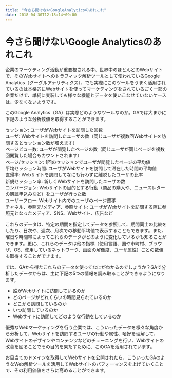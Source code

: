 ```yaml
---
title: "今さら聞けないGoogleAnalyticsのあれこれ"
date: 2018-04-30T12:18:14+09:00
---
```

# 今さら聞けないGoogle Analyticsのあれこれ

企業のマーケティング活動が重要視される中、世界中のほとんどのWebサイトで、そのWebサイトへのトラフィック解析ツールとして使われているGoogle Analytics（グーグルアナリティクス）、でも実際にこのツールをうまく活用されているのは本格的にWebサイトを使ってマーケティングをされているごく一部の企業だけで、単純に実装しても様々な機能とデータを使いこなせていないケースは、少なくないようです。

このGoogle Analytics（GA）は実際どのようなツールなのか。GAでは大まかに下記のような分析数値を取得することができます。

セッション: ユーザがWebサイトを訪問した回数  
ユーザ: Webサイトを訪問したユーザの数（同じユーザが複数回Webサイトを訪問するとセッション数が増えます）  
ページビュー数: ユーザが閲覧したページの数（同じユーザが同じページを複数回閲覧した場合もカウントされます）  
ページ/セッション: 1回のセッションでユーザが閲覧したページの平均値  
平均セッション時間: ユーザがWebサイトを訪問して滞在した時間の平均値  
直帰率: Webサイトを訪問してなにも行わずに離脱したユーザの比率  
新規セッション率: 新しくWebサイトを訪問したユーザの数  
コンバージョン: Webサイトの目的とする行動（商品の購入や、ニュースレターの購読申込みなど）をユーザが行った数  
ユーザーフロー: Webサイト内でのユーザのページ遷移  
チャネル、参照元/メディア、参照サイト: ユーザがWebサイトを訪問する際に参照元となったメディア、SNS、Webサイト、広告など  

これらのデータは、特定の期間を指定してデータを参照して、期間同士の比較をしたり、日次や、週次、月次での移動平均値で表示することもできます。また、曜日や時間帯によってこれらのデータがどのように変化しているかも知ることができます。更に、これらのデータは他の指標（使用言語、国や市町村、ブラウザ、OS、使用しているネットワーク、画面の解像度、ユーザ属性）ごとの数値も取得することができます。

では、GAから得たこれらのデータを使ってなにがわかるのでしょうか？GAで分析したデータからは、主に下記の5つの情報を読み取ることができるようになります。

* 誰がWebサイトに訪問しているのか
* どのページがどれくらいの時間見られているのか
* どこから訪問しているのか
* いつ訪問しているのか
* Webサイトに訪問してどのような行動をしているのか

優秀なWebマーケティングを行う企業では、こういったデータを様々な角度から分析して、Webサイトを訪問するユーザの行動や属性、嗜好を理解して、Webサイトのデザインやコンテンツなどのチューニングを行い、Webサイトの改善を図ることでその目的を果たすために、このGAを活用されています。

お目当てのドメインを取得してWebサイトを公開されたら、こういったGAのようなWeb解析ツールを活用してWebサイトのパフォーマンスを上げていくことで、その利用価値をさらに高めることができます。

